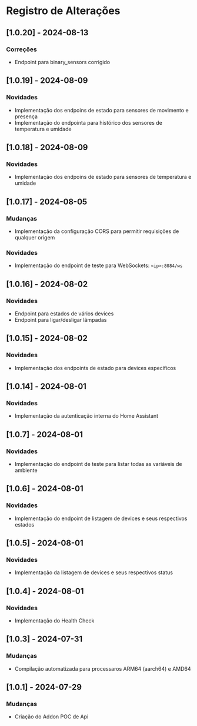 # Registro de Alterações

## [1.0.20] - 2024-08-13
### Correções
* Endpoint para binary_sensors corrigido

## [1.0.19] - 2024-08-09
### Novidades
* Implementação dos endpoins de estado para sensores de movimento e presença
* Implementação do endpointa para histórico dos sensores de temperatura e umidade

## [1.0.18] - 2024-08-09
### Novidades
* Implementação dos endpoins de estado para sensores de temperatura e umidade

## [1.0.17] - 2024-08-05
### Mudanças
* Implementação da configuração CORS para permitir requisições de qualquer origem
### Novidades
* Implementação do endpoint de teste para WebSockets: `<ip>:8084/ws`

## [1.0.16] - 2024-08-02
### Novidades
* Endpoint para estados de vários devices
* Endpoint para ligar/desligar lâmpadas

## [1.0.15] - 2024-08-02
### Novidades
* Implementação dos endpoints de estado para devices específicos

## [1.0.14] - 2024-08-01
### Novidades
* Implementação da autenticação interna do Home Assistant

## [1.0.7] - 2024-08-01
### Novidades
* Implementação do endpoint de teste para listar todas as variáveis de ambiente

## [1.0.6] - 2024-08-01
### Novidades
* Implementação do endpoint de listagem de devices e seus respectivos estados

## [1.0.5] - 2024-08-01
### Novidades
* Implementação da listagem de devices e seus respectivos status

## [1.0.4] - 2024-08-01
### Novidades
* Implementação do Health Check

## [1.0.3] - 2024-07-31
### Mudanças
* Compilação automatizada para processaros ARM64 (aarch64) e AMD64

## [1.0.1] - 2024-07-29
### Mudanças
* Criação do Addon POC de Api
